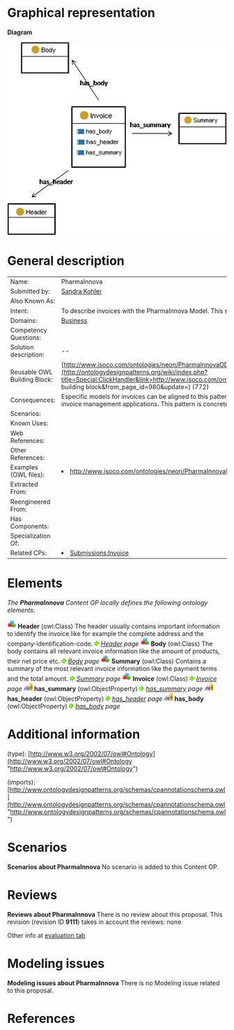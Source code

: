 #  Graphical representation


__Diagram__




[![Image:Imagen3.jpg](./20090306120200!Imagen3.jpg)](../Image/Imagen3.jpg.md "Image:Imagen3.jpg")




#  General description




|  |  |
| --- | --- |
|  Name: |  PharmaInnova |
|  Submitted by: | [Sandra Kohler](../User/Sandra_Kohler.md "User:Sandra Kohler") |
|  Also Known As: |  |
|  Intent: |  To describe invoices with the PharmaInnova Model. This schema can be applied to other invoice models. |
|  Domains: | [Business](../Community/Business.md "Community:Business") |
|  Competency Questions: |  |
|  Solution description: |  -- |
|  Reusable OWL Building Block: | [http://www.isoco.com/ontologies/neon/PharmaInnovaODP.owl](http://ontologydesignpatterns.org/wiki/index.php?title=Special:ClickHandler&link=http://www.isoco.com/ontologies/neon/PharmaInnovaODP.owl&message=OWL building block&from_page_id=980&update=) (772) |
|  Consequences: |  Especific models for invoices can be aligned to this pattern, which then acts as a semantic facade to different invoice management applications. This pattern is concreter and simplier, but less flexible than the invoice ODP. |
|  Scenarios: |  |
|  Known Uses: |  |
|  Web References: |  |
|  Other References: |  |
|  Examples (OWL files): | <li><a class="external free" href="http://www.isoco.com/ontologies/neon/PharmaInnovaInvoiceOntology.owl" rel="nofollow" title="http://www.isoco.com/ontologies/neon/PharmaInnovaInvoiceOntology.owl">http://www.isoco.com/ontologies/neon/PharmaInnovaInvoiceOntology.owl</a></li> |
|  Extracted From: |  |
|  Reengineered From: |  |
|  Has Components: |  |
|  Specialization Of: |  |
|  Related CPs: | <li><a href="../Invoice/Invoice.md" title="Submissions:Invoice">Submissions:Invoice</a></li> |


  




#  Elements


_The __PharmaInnova__ Content OP locally defines the following ontology elements:_



[![Class](./20px-Class.gif)](../Image/Class.gif.md "Class") __Header__ (owl:Class) The header usually contains important information to identify the invoice like for example the complete address and the company-identification-code. 
 [![](./11px-ArrowRight.gif)](../Image/ArrowRight.gif.md "ArrowRight.gif") _[Header](./EventProcessing/EventObjectHeader.md "Submissions:PharmaInnova/Header") page_
[![Class](./20px-Class.gif)](../Image/Class.gif.md "Class") __Body__ (owl:Class) The body contains all relevant invoice information like the amount of products, their net price etc. 
 [![](./11px-ArrowRight.gif)](../Image/ArrowRight.gif.md "ArrowRight.gif") _[Body](./EventProcessing/EventObjectBody.md "Submissions:PharmaInnova/Body") page_
[![Class](./20px-Class.gif)](../Image/Class.gif.md "Class") __Summary__ (owl:Class) Contains a summary of the most relevant invoice information like the payment terms and the total amount. 
 [![](./11px-ArrowRight.gif)](../Image/ArrowRight.gif.md "ArrowRight.gif") _[Summary](./PharmaInnova/Summary.md "Submissions:PharmaInnova/Summary") page_
[![Class](./20px-Class.gif)](../Image/Class.gif.md "Class") __Invoice__ (owl:Class) 
 [![](./11px-ArrowRight.gif)](../Image/ArrowRight.gif.md "ArrowRight.gif") _[Invoice](../Invoice/Invoice.md "Submissions:PharmaInnova/Invoice") page_
[![ObjectProperty](./20px-ObjectProperty.gif)](../Image/ObjectProperty.gif.md "ObjectProperty") __has\_summary__ (owl:ObjectProperty) 
 [![](./11px-ArrowRight.gif)](../Image/ArrowRight.gif.md "ArrowRight.gif") _[has\_summary](./PharmaInnova/has_summary.md "Submissions:PharmaInnova/has summary") page_
[![ObjectProperty](./20px-ObjectProperty.gif)](../Image/ObjectProperty.gif.md "ObjectProperty") __has\_header__ (owl:ObjectProperty) 
 [![](./11px-ArrowRight.gif)](../Image/ArrowRight.gif.md "ArrowRight.gif") _[has\_header](./PharmaInnova/has_header.md "Submissions:PharmaInnova/has header") page_
[![ObjectProperty](./20px-ObjectProperty.gif)](../Image/ObjectProperty.gif.md "ObjectProperty") __has\_body__ (owl:ObjectProperty) 
 [![](./11px-ArrowRight.gif)](../Image/ArrowRight.gif.md "ArrowRight.gif") _[has\_body](./PharmaInnova/has_body.md "Submissions:PharmaInnova/has body") page_
#  Additional information


(type): [http://www.w3.org/2002/07/owl#Ontology](http://www.w3.org/2002/07/owl#Ontology "http://www.w3.org/2002/07/owl#Ontology")


(imports): [http://www.ontologydesignpatterns.org/schemas/cpannotationschema.owl](http://www.ontologydesignpatterns.org/schemas/cpannotationschema.owl "http://www.ontologydesignpatterns.org/schemas/cpannotationschema.owl")



#  Scenarios



__Scenarios about PharmaInnova__
No scenario is added to this Content OP.




#  Reviews



__Reviews about PharmaInnova__
There is no review about this proposal.
This revision (revision ID __9111__) takes in account the reviews: none


Other info at [evaluation tab](http://ontologydesignpatterns.org/wiki/index.php?title=Submissions:PharmaInnova&action=evaluation "http://ontologydesignpatterns.org/wiki/index.php?title=Submissions:PharmaInnova&action=evaluation")




  




#  Modeling issues



__Modeling issues about PharmaInnova__
There is no Modeling issue related to this proposal.




  




#  References